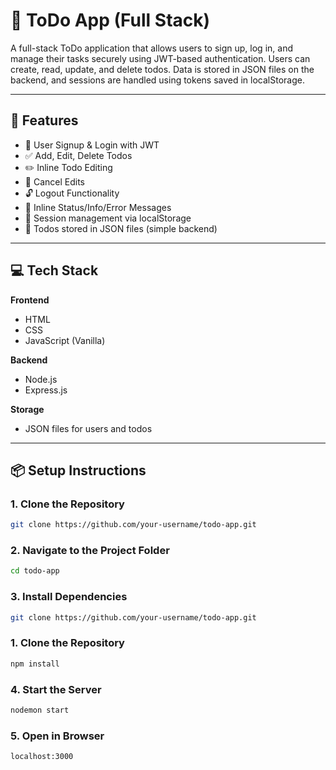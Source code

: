 # 📝 ToDo App (Full Stack)

A full-stack ToDo application that allows users to sign up, log in, and manage their tasks securely using JWT-based authentication. Users can create, read, update, and delete todos. Data is stored in JSON files on the backend, and sessions are handled using tokens saved in localStorage.

---

## 🚀 Features

- 🔐 User Signup & Login with JWT
- ✅ Add, Edit, Delete Todos
- ✏️ Inline Todo Editing
- 🚫 Cancel Edits
- 🔓 Logout Functionality
- 💬 Inline Status/Info/Error Messages
- 💾 Session management via localStorage
- 🧾 Todos stored in JSON files (simple backend)

---

## 💻 Tech Stack

**Frontend**  
- HTML  
- CSS  
- JavaScript (Vanilla)  

**Backend**  
- Node.js  
- Express.js  

**Storage**  
- JSON files for users and todos  

---

## 📦 Setup Instructions

### 1. Clone the Repository

```bash
git clone https://github.com/your-username/todo-app.git
```
### 2. Navigate to the Project Folder

```bash
cd todo-app
```
### 3. Install Dependencies
```bash
git clone https://github.com/your-username/todo-app.git
```
### 1. Clone the Repository

```bash
npm install
```
### 4. Start the Server

```bash
nodemon start
```
### 5. Open in Browser
```bash
localhost:3000
```


